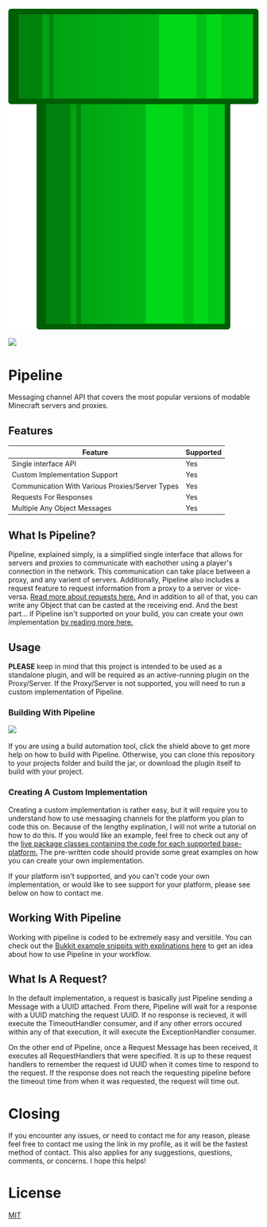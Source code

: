 
![Pipeline](https://github.com/WesternPine/Pipeline/raw/master/src/main/resources/pipeline.svg?raw=true)

[![](https://jitpack.io/v/WesternPine/Pipeline.jpg)](https://jitpack.io/#WesternPine/Pipeline)

# Pipeline

Messaging channel API that covers the most popular versions of modable Minecraft servers and proxies.

## Features

| Feature | Supported |
|---------|-----------|
| Single interface API | Yes |
| Custom Implementation Support | Yes |
| Communication With Various Proxies/Server Types | Yes |
| Requests For Responses | Yes |
| Multiple Any Object Messages | Yes |


## What Is Pipeline?

Pipeline, explained simply, is a simplified single interface that allows for servers and proxies to communicate with eachother using a player's connection in the network. This communication can take place between a proxy, and any varient of servers. Additionally, Pipeline also includes a request feature to request information from a proxy to a server or vice-versa. [Read more about requests here.](#What-Is-A-Request?) And in addition to all of that, you can write any Object that can be casted at the receiving end. And the best part... if Pipeline isn't supported on your build, you can create your own implementation [by reading more here.](#Creating-A-Custom-Implementation)

## Usage

**PLEASE** keep in mind that this project is intended to be used as a standalone plugin, and will be required as an active-running plugin on the Proxy/Server. If the Proxy/Server is not supported, you will need to run a custom implementation of Pipeline.

### Building With Pipeline

[![](https://jitpack.io/v/WesternPine/Pipeline.svg)](https://jitpack.io/#WesternPine/Pipeline)

If you are using a build automation tool, click the shield above to get more help on how to build with Pipeline. Otherwise, you can clone this repository to your projects folder and build the jar, or download the plugin itself to build with your project.

### Creating A Custom Implementation

Creating a custom implementation is rather easy, but it will require you to understand how to use messaging channels for the platform you plan to code this on. Because of the lengthy explination, I will not write a tutorial on how to do this. If you would like an example, feel free to check out any of the [live package classes containing the code for each supported base-platform.](https://github.com/WesternPine/Pipeline/tree/master/src/main/java/dev/westernpine/pipeline/live) The pre-written code should provide some great examples on how you can create your own implementation.

If your platform isn't supported, and you can't code your own implementation, or would like to see support for your platform, please see below on how to contact me.

## Working With Pipeline

Working with pipeline is coded to be extremely easy and versitile. You can check out the [Bukkit example snippits with explinations here](https://github.com/WesternPine/Pipeline/blob/master/src/main/java/dev/westernpine/pipeline/examples/UsageExample.md) to get an idea about how to use Pipeline in your workflow.

## What Is A Request?

In the default implementation, a request is basically just Pipeline sending a Message with a UUID attached. From there, Pipeline will wait for a response with a UUID matching the request UUID. If no response is recieved, it will execute the TimeoutHandler consumer, and if any other errors occured within any of that execution, it will execute the ExceptionHandler consumer.

On the other end of Pipeline, once a Request Message has been received, it executes all RequestHandlers that were specified. It is up to these request handlers to remember the request id UUID when it comes time to respond to the request. If the response does not reach the requesting pipeline before the timeout time from when it was requested, the request will time out.

# Closing

If you encounter any issues, or need to contact me for any reason, please feel free to contact me using the link in my profile, as it will be the fastest method of contact. This also applies for any suggestions, questions, comments, or concerns. I hope this helps!

# License

[MIT](https://choosealicense.com/)
